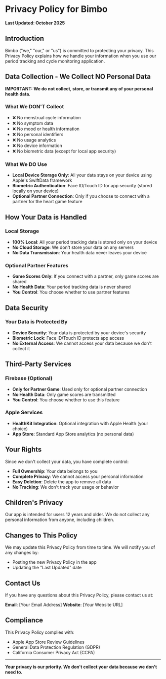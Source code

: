 # Privacy Policy for Bimbo

**Last Updated: October 2025**

## Introduction

Bimbo ("we," "our," or "us") is committed to protecting your privacy. This Privacy Policy explains how we handle your information when you use our period tracking and cycle monitoring application.

## Data Collection - We Collect NO Personal Data

**IMPORTANT: We do not collect, store, or transmit any of your personal health data.**

### What We DON'T Collect
- ❌ No menstrual cycle information
- ❌ No symptom data
- ❌ No mood or health information
- ❌ No personal identifiers
- ❌ No usage analytics
- ❌ No device information
- ❌ No biometric data (except for local app security)

### What We DO Use
- **Local Device Storage Only**: All your data stays on your device using Apple's SwiftData framework
- **Biometric Authentication**: Face ID/Touch ID for app security (stored locally on your device)
- **Optional Partner Connection**: Only if you choose to connect with a partner for the heart game feature

## How Your Data is Handled

### Local Storage
- **100% Local**: All your period tracking data is stored only on your device
- **No Cloud Storage**: We don't store your data on any servers
- **No Data Transmission**: Your health data never leaves your device

### Optional Partner Features
- **Game Scores Only**: If you connect with a partner, only game scores are shared
- **No Health Data**: Your period tracking data is never shared
- **You Control**: You choose whether to use partner features

## Data Security

### Your Data is Protected By
- **Device Security**: Your data is protected by your device's security
- **Biometric Lock**: Face ID/Touch ID protects app access
- **No External Access**: We cannot access your data because we don't collect it

## Third-Party Services

### Firebase (Optional)
- **Only for Partner Game**: Used only for optional partner connection
- **No Health Data**: Only game scores are transmitted
- **You Control**: You choose whether to use this feature

### Apple Services
- **HealthKit Integration**: Optional integration with Apple Health (your choice)
- **App Store**: Standard App Store analytics (no personal data)

## Your Rights

Since we don't collect your data, you have complete control:
- **Full Ownership**: Your data belongs to you
- **Complete Privacy**: We cannot access your personal information
- **Easy Deletion**: Delete the app to remove all data
- **No Tracking**: We don't track your usage or behavior

## Children's Privacy

Our app is intended for users 12 years and older. We do not collect any personal information from anyone, including children.

## Changes to This Policy

We may update this Privacy Policy from time to time. We will notify you of any changes by:
- Posting the new Privacy Policy in the app
- Updating the "Last Updated" date

## Contact Us

If you have any questions about this Privacy Policy, please contact us at:

**Email**: [Your Email Address]
**Website**: [Your Website URL]

## Compliance

This Privacy Policy complies with:
- Apple App Store Review Guidelines
- General Data Protection Regulation (GDPR)
- California Consumer Privacy Act (CCPA)

---

**Your privacy is our priority. We don't collect your data because we don't need to.**
